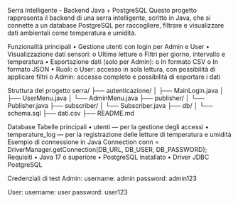 Serra Intelligente - Backend Java + PostgreSQL
Questo progetto rappresenta il backend di una serra intelligente, scritto in Java, che si connette a un database PostgreSQL per raccogliere, filtrare e visualizzare dati ambientali come temperatura e umidità.


Funzionalità principali
•	Gestione utenti con login per Admin e User
•	Visualizzazione dati sensori:
o	Ultime letture
o	Filtri per giorno, intervallo e temperatura
•	Esportazione dati (solo per Admin):
o	In formato CSV
o	In formato JSON
•	Ruoli:
o	User: accesso in sola lettura, con possibilità di applicare filtri
o	Admin: accesso completo e possibilità di esportare i dati


Struttura del progetto
serra/
├── autenticazione/
│   ├── MainLogin.java
│   ├── UserMenu.java
│   └── AdminMenu.java
├── publisher/
│   └── Publisher.java
├── subscriber/
│   └── Subscriber.java
├── db/
│   └── schema.sql
├── dati.csv
├── README.md


Database
Tabelle principali
•	utenti — per la gestione degli accessi
•	temperature_log — per la registrazione delle letture di temperatura e umidità
Esempio di connessione in Java
Connection conn = DriverManager.getConnection(DB_URL, DB_USER, DB_PASSWORD);
Requisiti
•	Java 17 o superiore
•	PostgreSQL installato
•	Driver JDBC PostgreSQL


Credenziali di test
Admin:
  username: admin
  password: admin123

User:
  username: user
  password: user123
